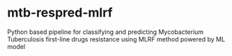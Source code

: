 # mtb-respred-mlrf
Python based pipeline for classifying and predicting Mycobacterium Tuberculosis first-line drugs resistance using MLRF method powered by ML model
